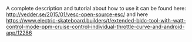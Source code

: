 A complete description and tutorial about how to use it can be found here: http://vedder.se/2015/01/vesc-open-source-esc/
and here https://www.electric-skateboard.builders/t/extended-bldc-tool-with-watt-control-mode-ppm-cruise-control-individual-throttle-curve-and-android-app/12286
